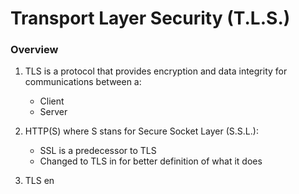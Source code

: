 # Transport Layer Security (T.L.S.)

### Overview

1. TLS is a protocol that provides encryption and data integrity for communications between a:
    - Client
    - Server

2. HTTP(S) where S stans for Secure Socket Layer (S.S.L.):
    - SSL is a predecessor to TLS
    - Changed to  TLS in for better definition of what it does

3. TLS en

